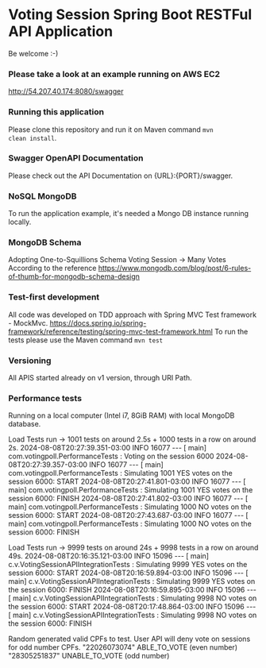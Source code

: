 # Voting Session Spring Boot RESTFul API Application
Be welcome :-)

### Please take a look at an example running on AWS EC2
<http://54.207.40.174:8080/swagger>

### Running this application
Please clone this repository and run it on Maven command <code>mvn clean install</code>.

### Swagger OpenAPI Documentation
Please check out the API Documentation on {URL}:{PORT}/swagger.

### NoSQL MongoDB
To run the application example, it's needed a Mongo DB instance running locally.

### MongoDB Schema
Adopting One-to-Squillions Schema
Voting Session -> Many Votes
According to the reference <https://www.mongodb.com/blog/post/6-rules-of-thumb-for-mongodb-schema-design>

### Test-first development
All code was developed on TDD approach with Spring MVC Test framework - MockMvc.
<https://docs.spring.io/spring-framework/reference/testing/spring-mvc-test-framework.html>
To run the tests please use the Maven command <code>mvn test</code>

### Versioning
All APIS started already on v1 version, through URI Path.

### Performance tests
Running on a local computer (Intel i7, 8GiB RAM) with local MongoDB database.

Load Tests run -> 1001 tests on around 2.5s + 1000 tests in a row on around 2s.
2024-08-08T20:27:39.351-03:00  INFO 16077 --- [           main] com.votingpoll.PerformanceTests          : Voting on the session 6000
2024-08-08T20:27:39.357-03:00  INFO 16077 --- [           main] com.votingpoll.PerformanceTests          : Simulating 1001 YES votes on the session 6000: START
2024-08-08T20:27:41.801-03:00  INFO 16077 --- [           main] com.votingpoll.PerformanceTests          : Simulating 1001 YES votes on the session 6000: FINISH
2024-08-08T20:27:41.802-03:00  INFO 16077 --- [           main] com.votingpoll.PerformanceTests          : Simulating 1000 NO votes on the session 6000: START
2024-08-08T20:27:43.687-03:00  INFO 16077 --- [           main] com.votingpoll.PerformanceTests          : Simulating 1000 NO votes on the session 6000: FINISH

Load Tests run -> 9999 tests on around 24s + 9998 tests in a row on around 49s.
2024-08-08T20:16:35.121-03:00  INFO 15096 --- [           main] c.v.VotingSessionAPIIntegrationTests     : Simulating 9999 YES votes on the session 6000: START
2024-08-08T20:16:59.894-03:00  INFO 15096 --- [           main] c.v.VotingSessionAPIIntegrationTests     : Simulating 9999 YES votes on the session 6000: FINISH
2024-08-08T20:16:59.895-03:00  INFO 15096 --- [           main] c.v.VotingSessionAPIIntegrationTests     : Simulating 9998 NO votes on the session 6000: START
2024-08-08T20:17:48.864-03:00  INFO 15096 --- [           main] c.v.VotingSessionAPIIntegrationTests     : Simulating 9998 NO votes on the session 6000: FINISH

Random generated valid CPFs to test.
User API will deny vote on sessions for odd number CPFs.
"22026073074" ABLE_TO_VOTE (even number)
"28305251837" UNABLE_TO_VOTE (odd number)